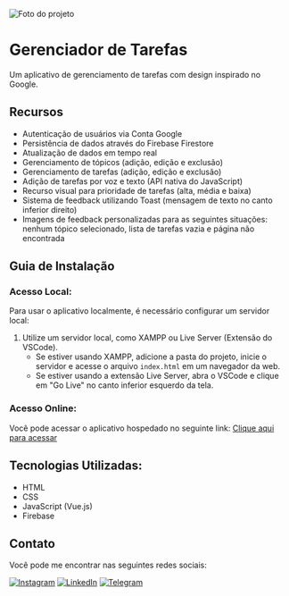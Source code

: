 ![Foto do projeto](https://github.com/lezzin/tasks_manager/assets/103830032/ce1e67f6-cc45-45a1-b574-42f2c4ada83b)

# Gerenciador de Tarefas

Um aplicativo de gerenciamento de tarefas com design inspirado no Google.

## Recursos

- Autenticação de usuários via Conta Google
- Persistência de dados através do Firebase Firestore
- Atualização de dados em tempo real
- Gerenciamento de tópicos (adição, edição e exclusão)
- Gerenciamento de tarefas (adição, edição e exclusão)
- Adição de tarefas por voz e texto (API nativa do JavaScript)
- Recurso visual para prioridade de tarefas (alta, média e baixa)
- Sistema de feedback utilizando Toast (mensagem de texto no canto inferior direito)
- Imagens de feedback personalizadas para as seguintes situações: nenhum tópico selecionado, lista de tarefas vazia e página não encontrada

## Guia de Instalação

### Acesso Local:

Para usar o aplicativo localmente, é necessário configurar um servidor local:

1. Utilize um servidor local, como XAMPP ou Live Server (Extensão do VSCode).
   - Se estiver usando XAMPP, adicione a pasta do projeto, inicie o servidor e acesse o arquivo `index.html` em um navegador da web.
   - Se estiver usando a extensão Live Server, abra o VSCode e clique em "Go Live" no canto inferior esquerdo da tela.

### Acesso Online:

Você pode acessar o aplicativo hospedado no seguinte link: [Clique aqui para acessar](https://tasks-manager-woad.vercel.app/)

## Tecnologias Utilizadas:

* HTML
* CSS
* JavaScript (Vue.js)
* Firebase

## Contato

Você pode me encontrar nas seguintes redes sociais:

[![Instagram](https://img.shields.io/badge/Instagram-E4405F?style=for-the-badge&logo=instagram&logoColor=white)](https://www.instagram.com/leandroadrian_/)
[![LinkedIn](https://img.shields.io/badge/LinkedIn-0077B5?style=for-the-badge&logo=linkedin&logoColor=white)](https://www.linkedin.com/in/leandro-adrian)
[![Telegram](https://img.shields.io/badge/Telegram-2CA5E0?style=for-the-badge&logo=telegram&logoColor=white)](https://t.me/LeandroAdrian)
